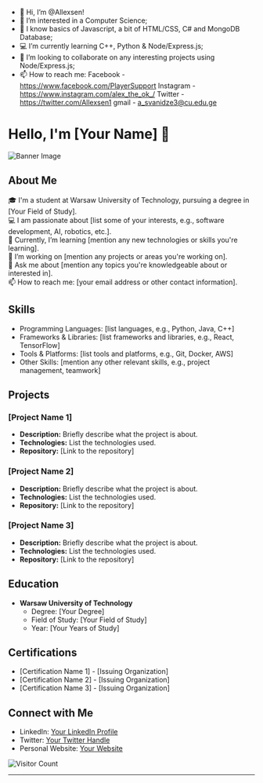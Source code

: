 - 👋 Hi, I’m @Allexsen!
- 👀 I’m interested in a Computer Science;
- 🌱 I know basics of Javascript, a bit of HTML/CSS, C# and MongoDB Database;
- 💻 I’m currently learning C++, Python & Node/Express.js;
- 💞️ I’m looking to collaborate on any interesting projects using Node/Express.js;
- 📫 How to reach me:
        Facebook - https://www.facebook.com/PlayerSupport
        Instagram - https://www.instagram.com/alex_the_ok_/
        Twitter - https://twitter.com/Allexsen1
        gmail - a_svanidze3@cu.edu.ge

# Hello, I'm [Your Name] 👋

![Banner Image](https://example.com/your-banner-image.jpg)

## About Me

🎓 I'm a student at Warsaw University of Technology, pursuing a degree in [Your Field of Study].  
💻 I am passionate about [list some of your interests, e.g., software development, AI, robotics, etc.].  
🌱 Currently, I’m learning [mention any new technologies or skills you're learning].  
🔭 I’m working on [mention any projects or areas you're working on].  
💬 Ask me about [mention any topics you're knowledgeable about or interested in].  
📫 How to reach me: [your email address or other contact information].

## Skills

- Programming Languages: [list languages, e.g., Python, Java, C++]
- Frameworks & Libraries: [list frameworks and libraries, e.g., React, TensorFlow]
- Tools & Platforms: [list tools and platforms, e.g., Git, Docker, AWS]
- Other Skills: [mention any other relevant skills, e.g., project management, teamwork]

## Projects

### [Project Name 1]
- **Description:** Briefly describe what the project is about.
- **Technologies:** List the technologies used.
- **Repository:** [Link to the repository]

### [Project Name 2]
- **Description:** Briefly describe what the project is about.
- **Technologies:** List the technologies used.
- **Repository:** [Link to the repository]

### [Project Name 3]
- **Description:** Briefly describe what the project is about.
- **Technologies:** List the technologies used.
- **Repository:** [Link to the repository]

## Education

- **Warsaw University of Technology**
  - Degree: [Your Degree]
  - Field of Study: [Your Field of Study]
  - Year: [Your Years of Study]

## Certifications

- [Certification Name 1] - [Issuing Organization]
- [Certification Name 2] - [Issuing Organization]
- [Certification Name 3] - [Issuing Organization]

## Connect with Me

- LinkedIn: [Your LinkedIn Profile](https://linkedin.com/in/your-profile)
- Twitter: [Your Twitter Handle](https://twitter.com/yourhandle)
- Personal Website: [Your Website](https://yourwebsite.com)

![Visitor Count](https://visitor-badge.glitch.me/badge?page_id=yourusername.yourusername)

---

<!---
Allexsen/Allexsen is a ✨ special ✨ repository because its `README.md` (this file) appears on your GitHub profile.
You can click the Preview link to take a look at your changes.
--->
